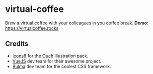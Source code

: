 # virtual-coffee
Brew a virtual coffee with your colleagues in you coffee break.
**Demo:** https://virtualcoffee.rocks

## Credits

- [Icons8](https://icons8.com/) for the [Ouch](https://icons8.com/ouch) illustration pack.
- [VueJS](https://github.com/vuejs/vue) dev team for their awesome project.
- [Bulma](https://github.com/jgthms/bulma) dev team for the coolest CSS framework.
